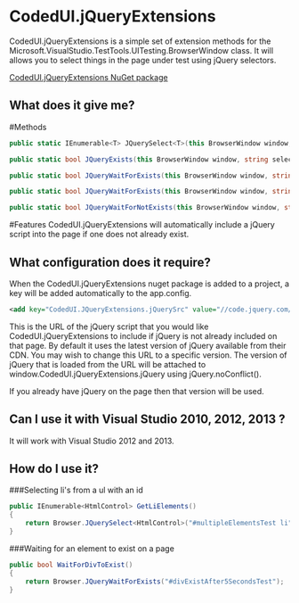 CodedUI.jQueryExtensions
========================

CodedUI.jQueryExtensions is a simple set of extension methods for the Microsoft.VisualStudio.TestTools.UITesting.BrowserWindow class. It will allows you to select things in the page under test using jQuery selectors.

[CodedUI.jQueryExtensions NuGet package](https://www.nuget.org/packages/CodedUI.jQueryExtensions/)

What does it give me?
---------------------

#Methods

```csharp
public static IEnumerable<T> JQuerySelect<T>(this BrowserWindow window, string selector)
```

```csharp
public static bool JQueryExists(this BrowserWindow window, string selector)
```

```csharp
public static bool JQueryWaitForExists(this BrowserWindow window, string selector)
```

```csharp
public static bool JQueryWaitForExists(this BrowserWindow window, string selector, int timeoutMilliSeconds)
```

```csharp
public static bool JQueryWaitForNotExists(this BrowserWindow window, string selector, int timeoutMilliSeconds)
```

#Features
CodedUI.jQueryExtensions will automatically include a jQuery script into the page if one does not already exist.

What configuration does it require?
-----------------------------------

When the CodedUI.jQueryExtensions nuget package is added to a project, a <appSetting> key will be added automatically to the app.config.

```xml
<add key="CodedUI.JQueryExtensions.jQuerySrc" value="//code.jquery.com/jquery-latest.min.js" />
```

This is the URL of the jQuery script that you would like CodedUI.jQueryExtensions to include if jQuery is not already included on that page. By default it uses the latest version of jQuery available from their CDN. You may wish to change this URL to a specific version. The version of jQuery that is loaded from the URL will be attached to window.CodedUI.jQueryExtensions.jQuery using jQuery.noConflict().

If you already have jQuery on the page then that version will be used.


Can I use it with Visual Studio 2010, 2012, 2013 ?
----------------------------------------------

It will work with Visual Studio 2012 and 2013. 

How do I use it?
----------------

###Selecting li's from a ul with an id
```csharp
public IEnumerable<HtmlControl> GetLiElements()
{
	return Browser.JQuerySelect<HtmlControl>("#multipleElementsTest li");
}
```

###Waiting for an element to exist on a page
```csharp
public bool WaitForDivToExist()
{
	return Browser.JQueryWaitForExists("#divExistAfter5SecondsTest");
}
```

